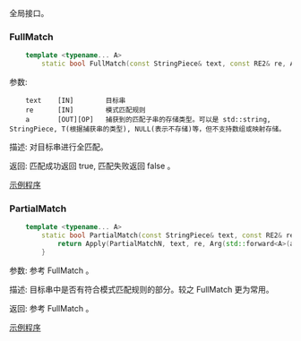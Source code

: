 
全局接口。

### FullMatch

```c++
    template <typename... A>
        static bool FullMatch(const StringPiece& text, const RE2& re, A&&... a);
```

参数:
```
    text    [IN]        目标串
    re      [IN]        模式匹配规则
    a       [OUT][OP]   捕获到的匹配子串的存储类型。可以是 std::string, StringPiece, T(根据捕获串的类型), NULL(表示不存储)等，但不支持数组或映射存储。
```

描述: 对目标串进行全匹配。

返回: 匹配成功返回 true, 匹配失败返回 false 。

[示例程序](../2-second/FullMatch.cpp)


### PartialMatch

```c++
    template <typename... A>
        static bool PartialMatch(const StringPiece& text, const RE2& re, A&&... a) {
            return Apply(PartialMatchN, text, re, Arg(std::forward<A>(a))...);
        }
```

参数: 参考 FullMatch 。

描述: 目标串中是否有符合模式匹配规则的部分。较之 FullMatch 更为常用。

返回: 参考 FullMatch 。

[示例程序](../3-third/PartialMatch.cpp)
